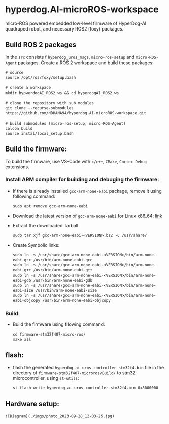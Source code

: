 # hyperdog.AI-microROS-workspace

micro-ROS powered embedded low-level firmware of HyperDog-AI quadruped robot, and necessary ROS2 (foxy) packages.


## Build ROS 2 packages
In the `src` consists f `hyperdog_uros_msgs`, `micro-ros-setup` and `micro-ROS-Agent` packages. 
Create a ROS 2 workspace and build these packages:
```
# source 
source /opt/ros/foxy/setup.bash

# create a workspace
mkdir hypwerdogAI_ROS2_ws && cd hyperdogAI_ROS2_ws

# clone the repository with sub modules
git clone --recurse-submodules https://github.com/NDHANA94/hyperdog.AI-microROS-workspace.git

# build submodules (micro-ros-setup, micro-ROS-Agent)
colcon build
source instal/local_setup.bash
```

## Build the firmware:

To build the firmware, use VS-Code with `c/c++`, `CMake`, `Cortex-Debug` extensions.

### Install ARM compiler for building and debuging the firmware:

- If there is already installed `gcc-arm-none-eabi` package, remove it using following command:
    ```
    sudo apt remove gcc-arm-none-eabi
    ```
- Download the latest version of `gcc-arm-none-eabi` for Linux x86_64:
[link](https://developer.arm.com/-/media/Files/downloads/gnu-rm/10.3-2021.10/gcc-arm-none-eabi-10.3-2021.10-x86_64-linux.tar.bz2?rev=78196d3461ba4c9089a67b5f33edf82a&hash=5631ACEF1F8F237389F14B41566964EC)

- Extract the downloaded Tarball
    ```
    sudo tar xjf gcc-arm-none-eabi-<VERSION>.bz2 -C /usr/share/
    ```
- Create Symbolic links:
    ```
    sudo ln -s /usr/share/gcc-arm-none-eabi-<VERSION>/bin/arm-none-eabi-gcc /usr/bin/arm-none-eabi-gcc 
    sudo ln -s /usr/share/gcc-arm-none-eabi-<VERSION>/bin/arm-none-eabi-g++ /usr/bin/arm-none-eabi-g++
    sudo ln -s /usr/share/gcc-arm-none-eabi-<VERSION>/bin/arm-none-eabi-gdb /usr/bin/arm-none-eabi-gdb
    sudo ln -s /usr/share/gcc-arm-none-eabi-<VERSION>/bin/arm-none-eabi-size /usr/bin/arm-none-eabi-size
    sudo ln -s /usr/share/gcc-arm-none-eabi-<VERSION>/bin/arm-none-eabi-objcopy /usr/bin/arm-none-eabi-objcopy

    ```

### Build:
-   Build the firmware using fllowing command: 
    ```
    cd firmware-stm32f407-micro-ros/
    make all
    ```
## flash:
- flash the generated `hyperdog_ai-uros-controller-stm32f4.bin` file in the directory of `firmware-stm32f407-microros/Build/` to stm32 microcontroller.
    using `st-utils`: 
    ```bash
    st-flash write hyperdog_ai-uros-controller-stm32f4.bin 0x8000000
    ```

## Hardware setup:
    ![Diagram](./imgs/photo_2023-09-28_12-03-25.jpg)

<!-- 

BUGS:

    1. best_effort publisher doesn't publish the larger msgs. 
        - micro_ros_stm32cubemx_utils's default MTU value is 512 (microros_include/uxr/client/config.h). 
        The msg i wanted to send is 768 bytes large.
        - micro_ros_stm32cubemx_util's provides with a dma_transport.c which assigns 2048 bytes DMA_BUFFER_SIZE.
        - I tried to increase UXR_CONFIG_CUSTOM_TRANSPORT_MTU value to 800, 1024, ect.. then error occered at 
        at the line 56 in dma_transport.c file. after this line the program goes to HardFault_Handler() and stops freertos. 
        - I tried to set DMA_BUFFER_SIZE and UXR_CONFIG_CUSTOM_TRANSPORT_MTU value as following;
                                DMA_BUFFER_SIZE = UXR_CONFIG_CUSTOM_TRANSPORT_MTU * 4
            This way also i get the same error as before.

         


 -->